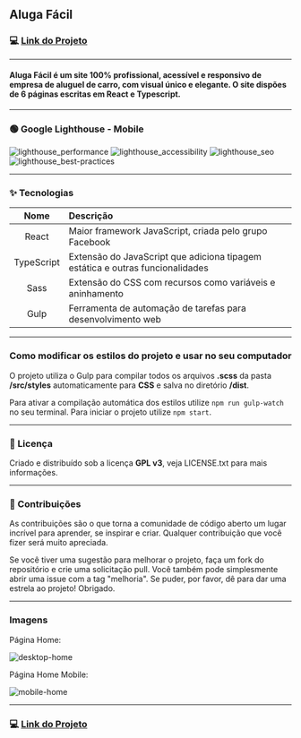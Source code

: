 ## Aluga Fácil

### :computer: [Link do Projeto](https://aluga-facil.vercel.app/)

---

#### Aluga Fácil é um site 100% profissional, acessível e responsivo de empresa de aluguel de carro, com visual único e elegante. O site dispões de 6 páginas escritas em React e Typescript.

---

### :green_circle: Google Lighthouse - Mobile

![lighthouse_performance](https://github.com/tiagocreator/aluga-facil/assets/82607849/418109b0-5e1a-4b7d-8d7b-c22d5fef5f3d)
![lighthouse_accessibility](https://github.com/tiagocreator/aluga-facil/assets/82607849/aa072d78-b9e4-40bc-8739-2f2f61357c5a)
![lighthouse_seo](https://github.com/tiagocreator/aluga-facil/assets/82607849/14a3cefc-ccf0-4f53-ab40-a52ed2302cd9)
![lighthouse_best-practices](https://github.com/tiagocreator/aluga-facil/assets/82607849/d6013317-da3c-4b86-9a25-f674d5f2fcd7)

---

### :sparkles: Tecnologias

Nome | Descrição
:---: | :--- |
React | Maior framework JavaScript, criada pelo grupo Facebook
TypeScript | Extensão do JavaScript que adiciona tipagem estática e outras funcionalidades
Sass | Extensão do CSS com recursos como variáveis e aninhamento
Gulp| Ferramenta de automação de tarefas para desenvolvimento web

---

### Como modificar os estilos do projeto e usar no seu computador

O projeto utiliza o Gulp para compilar todos os arquivos __.scss__ da pasta __/src/styles__ automaticamente para __CSS__ e salva no diretório __/dist__.

Para ativar a compilação automática dos estilos utilize ``` npm run gulp-watch ``` no seu terminal.
Para iniciar o projeto utilize ``` npm start ```.

---

### :notebook: Licença

Criado e distribuído sob a licença __GPL v3__, veja LICENSE.txt para mais informações.
  
---

### :handshake: Contribuições

As contribuições são o que torna a comunidade de código aberto um lugar incrível para aprender, se inspirar e criar. Qualquer contribuição que você fizer será muito apreciada.

Se você tiver uma sugestão para melhorar o projeto, faça um fork do repositório e crie uma solicitação pull. Você também pode simplesmente abrir uma issue com a tag "melhoria". Se puder, por favor, dê para dar uma estrela ao projeto! Obrigado.

---  

### Imagens

Página Home:

![desktop-home](https://github.com/tiagocreator/aluga-facil/assets/82607849/629ea3b8-ebc7-478c-8a07-bf48d5b91c15)


Página Home Mobile:

![mobile-home](https://github.com/tiagocreator/aluga-facil/assets/82607849/faa66f14-433f-4778-a930-890c4660dac0)

---

### :computer: [Link do Projeto](https://aluga-facil.vercel.app/)
